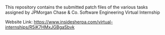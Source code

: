 This repository contains the submitted patch files of the various tasks assigned by JPMorgan Chase & Co. Software Engineering Virtual Internship

Website Link:
https://www.insidesherpa.com/virtual-internships/R5iK7HMxJGBgaSbvk
